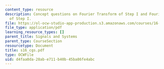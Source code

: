 ```yaml
---
content_type: resource
description: Concept questions on Fourier Transform of Step I and Fourier Transform
  of Step I.
file: https://ol-ocw-studio-app-production.s3.amazonaws.com/courses/16-01-unified-engineering-i-ii-iii-iv-fall-2005-spring-2006/d4faa0da28abe711b40b45ba86fe4abc_s16_cgs.pdf
file_type: application/pdf
learning_resource_types: []
parent_title: Signals and Systems
parent_type: CourseSection
resourcetype: Document
title: s16_cgs.pdf
type: OCWFile
uid: d4faa0da-28ab-e711-b40b-45ba86fe4abc
---
```

